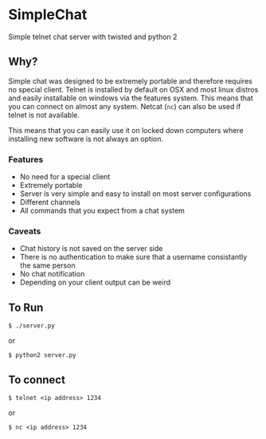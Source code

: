 # SimpleChat
Simple telnet chat server with twisted and python 2

## Why?

Simple chat was designed to be extremely portable and therefore requires no special client. Telnet is installed by default on OSX and most linux distros and easily installable on windows via the features system. This means that you can connect on almost any system. Netcat (`nc`) can also be used if telnet is not available.

This means that you can easily use it on locked down computers where installing new software is not always an option.

### Features
- No need for a special client
- Extremely portable
- Server is very simple and easy to install on most server configurations
- Different channels
- All commands that you expect from a chat system

### Caveats
- Chat history is not saved on the server side
- There is no authentication to make sure that a username consistantly the same person
- No chat notification
- Depending on your client output can be weird

## To Run

```
$ ./server.py
```

or

```
$ python2 server.py
```

## To connect

```
$ telnet <ip address> 1234
```

or

```
$ nc <ip address> 1234
```
